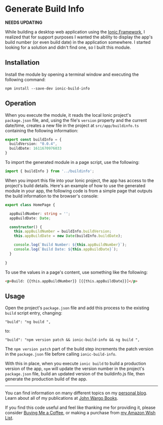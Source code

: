 # Generate Build Info

**NEEDS UPDATING**

While building a desktop web application using the [Ionic Framework](https://ionicframework.com/), I realized that for support purposes I wanted the ability to display the app's build number (or even build date) in the application somewhere. I started looking for a solution and didn't find one, so I built this module.

## Installation

Install the module by opening a terminal window and executing the following command:

```shell
npm install --save-dev ionic-build-info
```

## Operation

When you execute the module, it reads the local Ionic project's `package.json` file, and, using the file's `version` property and the current date/time, creates a new file in the project at `src/app/buildinfo.ts` containing the following information:

```typescript
export const buildInfo = {
  buildVersion: "0.0.4",
  buildDate: 1611670976033
}
```

To import the generated module in a page script, use the following:

```typescript
import { buildInfo } from '../buildinfo';
```

When you import this file into your Ionic project, the app has access to the project's build details. Here's an example of how to use the generated module in your app, the following code is from a simple page that outputs the build information to the browser's console:

```typescript
export class HomePage {

  appBuildNumber: string = '';
  appBuildDate: Date;

  constructor() {
    this.appBuildNumber = buildInfo.buildVersion;
    this.appBuildDate = new Date(buildInfo.buildDate);

    console.log(`Build Number: ${this.appBuildNumber}`);
    console.log(`Build Date: ${this.appBuildDate}`);
  }
 
}
```

To use the values in a page's content, use something like the following:

```html
<p>Build: {{this.appBuildNumber}} [{{this.appBuildDate}}]</p>
```

## Usage

Open the project's `package.json` file and add this process to the existing `build` script entry, changing:

```text
"build": "ng build ",
```

to:

```text
"build": "npm version patch && ionic-build-info && ng build ",
```

The `npm version patch` part of the build step increments the patch version in the `package.json` file before calling `ionic-build-info`.

With this in place, when you execute `ionic build` to build a production version of the app, `npm` will update the version number in the project's `package.json` file, build an updated version of the buildinfo.js file, then generate the production build of the app.

***

You can find information on many different topics on my [personal blog](http://www.johnwargo.com). Learn about all of my publications at [John Wargo Books](http://www.johnwargobooks.com).

If you find this code useful and feel like thanking me for providing it, please consider <a href="https://www.buymeacoffee.com/johnwargo" target="_blank">Buying Me a Coffee</a>, or making a purchase from [my Amazon Wish List](https://amzn.com/w/1WI6AAUKPT5P9).
